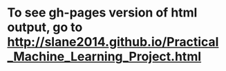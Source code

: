 
# To see gh-pages version of html output, go to http://slane2014.github.io/Practical_Machine_Learning_Project.html
